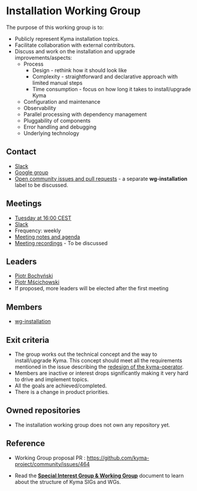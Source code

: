 #  Installation Working Group

The purpose of this working group is to:
* Publicly represent Kyma installation topics.
* Facilitate collaboration with external contributors.
* Discuss and work on the installation and upgrade improvements/aspects:
	* Process
		* Design - rethink how it should look like
		* Complexity - straightforward and declarative approach with limited manual steps
		* Time consumption - focus on how long it takes to install/upgrade Kyma
	* Configuration and maintenance
	* Observability
	* Parallel processing with dependency management
	* Pluggability of components
	* Error handling and debugging
	* Underlying technology

## Contact

* [Slack](https://kyma-community.slack.com/archives/CD2HJ0E78)
* [Google group](https://groups.google.com/forum/#!forum/kyma-sig-core)
* [Open community issues and pull requests](https://github.com/kyma-project/community/labels/area%2Finstallation) - a separate **wg-installation** label to be discussed.

## Meetings

* [Tuesday at 16:00 CEST](https://calendar.google.com/calendar/ical/3abtp9lh0mn3iiov5772jftccc%40group.calendar.google.com/public/basic.ics)
* [Slack](https://kyma-community.slack.com/messages/CD2HJ0E78)
* Frequency: weekly
* [Meeting notes and agenda](https://docs.google.com/document/d/19lM_wDLXRV-8rQQ7ZxFtasr6kgGRCwUm0kJaAK3NNik)
* [Meeting recordings]() - To be discussed

## Leaders

* [Piotr Bochyński](https://github.com/pbochynski)
* [Piotr Mścichowski](https://github.com/piotrmsc)
* If proposed, more leaders will be elected after the first meeting

## Members

* [wg-installation](https://github.com/orgs/kyma-project/teams/wg-installation)

## Exit criteria

* The group works out the technical concept and the way to install/upgrade Kyma. This concept should meet all the requirements mentioned in the issue describing the [redesign of the kyma-operator](https://github.com/kyma-project/kyma/issues/8664).
* Members are inactive or interest drops significantly making it very hard to drive and implement topics.
* All the goals are achieved/completed.
* There is a change in product priorities.

## Owned repositories

* The installation working group does not own any repository yet.

## Reference

* Working Group proposal PR : https://github.com/kyma-project/community/issues/464

* Read the [**Special Interest Group & Working Group**](../../../docs/contributing/04-sig-and-wg.md) document to learn about the structure of Kyma SIGs and WGs.
